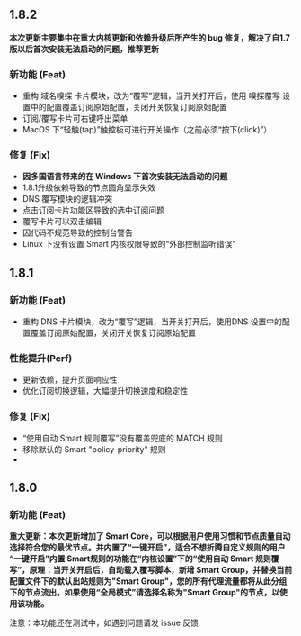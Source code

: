 ## 1.8.2
**本次更新主要集中在重大内核更新和依赖升级后所产生的 bug 修复，解决了自1.7版以后首次安装无法启动的问题，推荐更新**

### 新功能 (Feat)
- 重构 域名嗅探 卡片模块，改为“覆写”逻辑，当开关打开后，使用 嗅探覆写 设置中的配置覆盖订阅原始配置，关闭开关恢复订阅原始配置
- 订阅/覆写卡片可右键呼出菜单
- MacOS 下“轻触(tap)”触控板可进行开关操作（之前必须“按下(click)”）

### 修复 (Fix)
 - **因多国语言带来的在 Windows 下首次安装无法启动的问题**
 - 1.8.1升级依赖导致的节点圆角显示失效
 - DNS 覆写模块的逻辑冲突
 - 点击订阅卡片功能区导致的选中订阅问题
 - 覆写卡片可以双击编辑
 - 因代码不规范导致的控制台警告
 - Linux 下没有设置 Smart 内核权限导致的“外部控制监听错误”

## 1.8.1

### 新功能 (Feat)
- 重构 DNS 卡片模块，改为“覆写”逻辑，当开关打开后，使用DNS 设置中的配置覆盖订阅原始配置，关闭开关恢复订阅原始配置

### 性能提升(Perf)
- 更新依赖，提升页面响应性
- 优化订阅切换逻辑，大幅提升切换速度和稳定性

### 修复 (Fix)
- “使用自动 Smart 规则覆写”没有覆盖兜底的 MATCH 规则
- 移除默认的 Smart "policy-priority" 规则
- 

## 1.8.0

### 新功能 (Feat)
**重大更新：本次更新增加了 Smart Core，可以根据用户使用习惯和节点质量自动选择符合您的最优节点。并内置了“一键开启”，适合不想折腾自定义规则的用户
“一键开启”内置 Smart规则的功能在“内核设置”下的“使用自动 Smart 规则覆写”，原理：当开关开启后，自动载入覆写脚本，新增 Smart Group，并替换当前配置文件下的默认出站规则为"Smart Group"，您的所有代理流量都将从此分组下的节点流出。如果使用“全局模式”请选择名称为"Smart Group"的节点，以使用该功能。**

注意：本功能还在测试中，如遇到问题请发 issue 反馈
